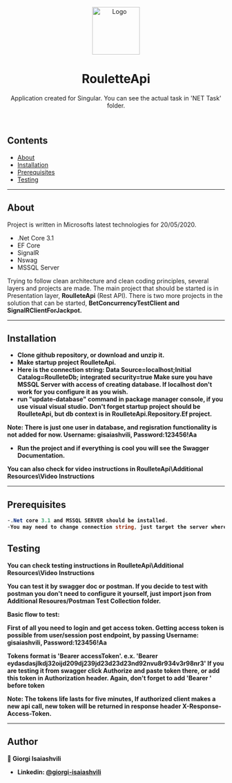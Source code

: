
<p align="center">
  <a href="#">
    <img src="https://encrypted-tbn0.gstatic.com/images?q=tbn%3AANd9GcS49HPDAbme5yIhOyFf-rOKCAzmXPCOdQyqMsbdE0tP61uE8ccP&usqp=CAU" alt="Logo" width="110" height="110">
  </a>
  <h1 align="center">RouletteApi</h1>
  <p align="center">
    Application created for Singular. You can see the actual task in 'NET Task' folder.
    <br />

 
  </p>
  <br>  
  
  ## Contents

- [About](#About)
- [Installation](#installation)
- [Prerequisites](#Prerequisites)
- [Testing](#Testing)
---

## About
Project is written in Microsofts latest technologies for 20/05/2020.

- .Net Core 3.1
-  EF Core
-  SignalR
-  Nswag
-  MSSQL Server

Trying to follow clean architecture and clean coding principles, several layers and projects are made.
The main project that should be started is in Presentation layer, <b>RoulleteApi</b> (Rest API).
There is two more projects in the solution that can be started, <b>BetConcurrencyTestClient<b> and <b>SignalRClientForJackpot<b>.

---


## Installation
- Clone github repository, or download and unzip it. 
- Make startup project RoulleteApi.
- Here is the connection string: Data Source=localhost;Initial Catalog=RoulleteDb; integrated security=true
  Make sure you have MSSQL Server with access of creating database. If localhost don't work for you configure it as you wish.
- run "update-database" command in package manager console, if you use visual visual studio. 
  Don't forget startup project should be RoulleteApi, but db context is in RoulleteApi.Repository.Ef project.

<b>Note<b>: There is just one user in database, and regisration functionality is not added for now. Username: <b>gisaiashvili<b>, Password:<b>123456!Aa<b>

- Run the project and if everything is cool you will see the Swagger Documentation.

You can also check for video instructions in <b>RoulleteApi\Additional Resources\Video Instructions<b>
   
---


## Prerequisites

```c#
-.Net core 3.1 and MSSQL SERVER should be installed. 
-You may need to change connection string, just target the server where you have permission to create database
```

## Testing

You can check testing instructions in <b>RoulleteApi\Additional Resources\Video Instructions<b>

You can test it by swagger doc or postman.
If you decide to test with postman you don't need to configure it yourself, just import json from Additional Resoures/Postman Test Collection folder.

Basic flow to test:

First of all you need to login and get access token.
Getting access token is possible from <b>user/session<b> post endpoint, by passing Username: <b>gisaiashvili<b>, Password:<b>123456!Aa<b>

Tokens format is 'Bearer accessToken'. e.x. 'Bearer eydasdasjlkdj32oijd209dj239jd23d23d23nd92nvu8r934v3r98nr3'
If you are testing it from swagger click Authorize and paste token there, or add this token in Authorization header. Again, don't forget to add 'Bearer ' before token

Note: <b>The tokens life lasts for five minutes, 
	  If authorized client makes a new api call, new token will be returned in response header X-Response-Access-Token.<b>
   
---


## Author
👤 **Giorgi Isaiashvili**

- Linkedin: [@giorgi-isaiashvili](https://www.linkedin.com/in/isaiashvili/)
